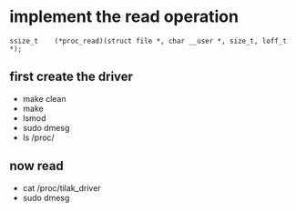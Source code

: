 # implement the read operation 
`ssize_t	(*proc_read)(struct file *, char __user *, size_t, loff_t *);`

##  first create the driver 
- make clean
- make 
- lsmod
- sudo dmesg
- ls /proc/
##  now read 
- cat /proc/tilak_driver
- sudo dmesg
